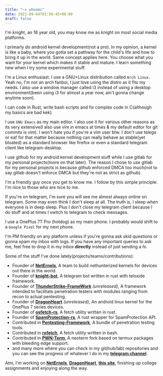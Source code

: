 ```yaml
---
title: "~> whoami"
date: 2021-09-04T01:50:45+08:00
draft: false
---
```


I'm knight, an 18 year old, you may know me as knight on most social media platforms.

I primarly do android kernel development(not a pro). In my opinion, a kernel is like a baby, where you gotta set a pathway for the child's life and how to bring it up in the world. Same concept applies here. You choose what you want for your kernel which makes it stable and mature. I learn something new when I try some experimental stuff.

I'm a Linux enthusiast. I use a GNU+Linux distribution called ```Arch Linux.``` Yeah no, I'm not an arch fanboi, I just love using the distro as it fits my needs. I also use a window manager called i3 instead of using a desktop environment(been using i3 for almost a year now, ain't gonna change anytime soon).

I can code in Rust, write bash scripts and fix complex code in C(although my basics are bad kek).

I use ```GNU Emacs``` as my main editor. I also use it for various other reasons as its very extensive(I also use vim in emacs at times & my default editor for git commits is vim). I won't hate you if you're a vim user btw. I don't use telega or eaf for that matter because nothing can really behave as stable(yet bloated) as a standard browser like firefox or even a standard telegram client like telegram-desktop.

I use github for my android kernel development stuff while I use gitlab for my personal projects(more on that later). The reason I chose to use gitlab for my personal projects is because github enforced DMCA too much(not to say gitlab doesn't enforce DMCA but they're not as strict as github).

I'm a friendly guy once you get to know me. I follow by this simple principle: I'm nice to those who are nice to me.

If you're on telegram, I'm sure you will see me almost always online on telegram. Some may even think I don't sleep at all. The truth is, I sleep when everyone is in deep sleep. Plus I don't close my telegram client because I do stuff and at times I switch to telegram to check messages.

I use a OnePlus 7T Pro (hotdog) as my main phone. I probably would shift to a ```Google Pixel``` for my next phone.

I'm PM friendly on any platform unless if you're gonna ask skid questions or gonna spam my inbox with logs. If you have any important queries to ask me, feel free to drop it in my inbox **directly** instead of just sending a *hi*.

Some of the stuff I've done lately(projects/teams/contributions): 

* Founder of **[NetErnels](https://github.com/neternels)**, A team to build nethunterized kernels for devices out there in the world.
* Founder of **[knight-bot](https://gitlab.com/cyberknight777/knight-bot)**, A telegram bot written in rust with teloxide framework.
* Founder of **[ThunderStrike-FrameWork](https://gitlab.com/cyberknight777/thunderstrike-framework)** *(unreleased)*, A framework intended to facilitate penetration testers with modules ranging from recon to actual pentesting.
* Founder of **[DragonHeart](https://github.com/cyberknight777/dragonheart_kernel_oneplus_sm8150)** *(unreleased)*, An android linux kernel for the OnePlus 7 series devices.
* Founder of **[osfetch-rs](https://gitlab.com/cyberknight777/osfetch-rs)**, A fetch utility written in rust.
* Founder of **[SpamProtection-rs](https://github.com/intellivoid/spamprotection-rs)**, A rust wrapper for SpamProtection API.
* Contributed in **[Pentesting-Framework](https://github.com/abhackerofficial/pentesting-framework)**, A bundle of penetration testing tools.
* Contributed in **[rxfetch](https://github.com/mangeshrex/rxfetch)**, A fetch utility written in bash.
* Contributed in **[PWN-Term](https://github.com/pwn-term)**, A neoterm fork based on termux packages with bleeding edge support.
* and many more where you can check in my git(hub/lab) repositories and you can see the progress of whatever I do in my **[telegram channel](https://t.me/cyberknight_777)**.

Atm, I'm working on **[NetErnels](https://github.com/neternels)**, **[DragonHeart](https://github.com/cyberknight777/dragonheart_kernel_oneplus_sm8150)**, **[this site](https://cyberknight777.dev)**, finishing up college assignments and enjoying along the way.

